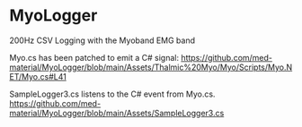 # MyoLogger
200Hz CSV Logging with the Myoband EMG band

Myo.cs has been patched to emit a C# signal:
https://github.com/med-material/MyoLogger/blob/main/Assets/Thalmic%20Myo/Myo/Scripts/Myo.NET/Myo.cs#L41

SampleLogger3.cs listens to the C# event from Myo.cs.
https://github.com/med-material/MyoLogger/blob/main/Assets/SampleLogger3.cs
